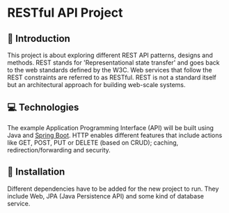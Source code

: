 # RESTful API Project
## 📓 Introduction
This project is about exploring different REST API patterns, designs and methods. REST stands for 'Representational state transfer' and goes back to the web standards defined by the W3C. Web services that follow the REST constraints are referred to as RESTful. REST is not a standard itself but an architectural approach for building web-scale systems.

## 💻 Technologies
The example Application Programming Interface (API) will be built using Java and [Spring Boot](https://spring.io/projects/spring-boot). HTTP enables different features that include actions like GET, POST, PUT or DELETE (based on CRUD); caching, redirection/forwarding and security.

## 🚩 Installation
Different dependencies have to be added for the new project to run. They include Web, JPA (Java Persistence API) and some kind of database service.
